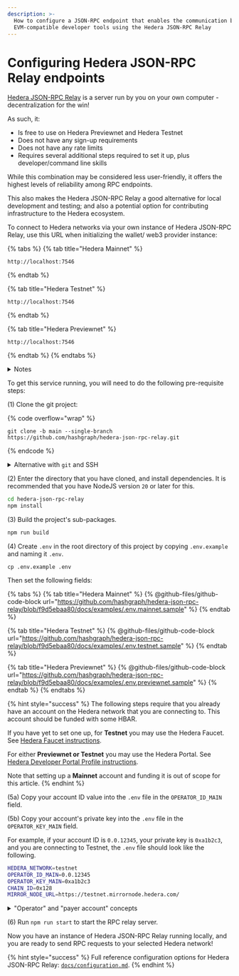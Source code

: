 ```yaml
---
description: >-
  How to configure a JSON-RPC endpoint that enables the communication between
  EVM-compatible developer tools using the Hedera JSON-RPC Relay
---
```


# Configuring Hedera JSON-RPC Relay endpoints

[Hedera JSON-RPC Relay](https://github.com/hashgraph/hedera-json-rpc-relay) is a server run by you on your own computer - decentralization for the win!

As such, it:

* Is free to use on Hedera Previewnet and Hedera Testnet
* Does not have any sign-up requirements
* Does not have any rate limits
* Requires several additional steps required to set it up, plus developer/command line skills

While this combination may be considered less user-friendly, it offers the highest levels of reliability among RPC endpoints.

This also makes the Hedera JSON-RPC Relay a good alternative for local development and testing; and also a potential option for contributing infrastructure to the Hedera ecosystem.

To connect to Hedera networks via your own instance of Hedera JSON-RPC Relay, use this URL when initializing the wallet/ web3 provider instance:

{% tabs %}
{% tab title="Hedera Mainnet" %}
```
http://localhost:7546
```
{% endtab %}

{% tab title="Hedera Testnet" %}
```
http://localhost:7546
```
{% endtab %}

{% tab title="Hedera Previewnet" %}
```
http://localhost:7546
```
{% endtab %}
{% endtabs %}

<details>

<summary>Notes</summary>

(1) The RPC endpoint URL, including the port number `7546`, is the same for whichever network you intend to connect to: Hedera Previewnet, Hedera Testnet, and Hedera Mainnet. The selection of network depends upon the configuration file, which we will create in subsequent steps.

(2) The `hedera-json-rpc-relay` server is designed to be able to be deployed in your own cloud instances. For _non-production_ use cases, a Docker compose file is provided. For _production_ use cases Kubernetes Helm charts are provided. However, both the Docker and Kubernetes options are beyond the scope of this tutorial. This tutorial focuses on simply configuring and running the server directly.

</details>

To get this service running, you will need to do the following pre-requisite steps:

(1) Clone the git project:

{% code overflow="wrap" %}
```shell
git clone -b main --single-branch  https://github.com/hashgraph/hedera-json-rpc-relay.git
```
{% endcode %}

<details>

<summary>Alternative with <code>git</code> and SSH</summary>

If you have [configured SSH](https://docs.github.com/en/authentication/connecting-to-github-with-ssh) to work with `git`, you may wish use this command instead:

{% code overflow="wrap" %}
```shell
git clone -b main --single-branch git@github.com:hashgraph/hedera-json-rpc-relay.git
```
{% endcode %}

</details>

(2) Enter the directory that you have cloned, and install dependencies. It is recommended that you have NodeJS version `20` or later for this.

```sh
cd hedera-json-rpc-relay
npm install
```

(3) Build the project's sub-packages.

```sh
npm run build
```

(4) Create `.env` in the root directory of this project by copying `.env.example` and naming it `.env`.

```shell
cp .env.example .env
```

Then set the following fields:

{% tabs %}
{% tab title="Hedera Mainnet" %}
{% @github-files/github-code-block url="https://github.com/hashgraph/hedera-json-rpc-relay/blob/f9d5ebaa80/docs/examples/.env.mainnet.sample" %}
{% endtab %}

{% tab title="Hedera Testnet" %}
{% @github-files/github-code-block url="https://github.com/hashgraph/hedera-json-rpc-relay/blob/f9d5ebaa80/docs/examples/.env.testnet.sample" %}
{% endtab %}

{% tab title="Hedera Previewnet" %}
{% @github-files/github-code-block url="https://github.com/hashgraph/hedera-json-rpc-relay/blob/f9d5ebaa80/docs/examples/.env.previewnet.sample" %}
{% endtab %}
{% endtabs %}

{% hint style="success" %}
The following steps require that you already have an account on the Hedera network that you are connecting to. This account should be funded with some HBAR.

If you have yet to set one up, for **Testnet** you may use the Hedera Faucet. See [Hedera Faucet instructions](https://docs.hedera.com/hedera/getting-started/introduction#hedera-developer-portal-profile).

For either **Previewnet or Testnet** you may use the Hedera Portal. See [Hedera Developer Portal Profile instructions](https://docs.hedera.com/hedera/getting-started/introduction#hedera-developer-portal-profile).

Note that setting up a **Mainnet** account and funding it is out of scope for this article.
{% endhint %}

(5a) Copy your account ID value into the `.env` file in the `OPERATOR_ID_MAIN` field.

(5b) Copy your account's private key into the `.env` file in the `OPERATOR_KEY_MAIN` field.

For example, if your account ID is `0.0.12345`, your private key is `0xa1b2c3`, and you are connecting to Testnet, the `.env` file should look like the following.

```sh
HEDERA_NETWORK=testnet
OPERATOR_ID_MAIN=0.0.12345
OPERATOR_KEY_MAIN=0xa1b2c3
CHAIN_ID=0x128
MIRROR_NODE_URL=https://testnet.mirrornode.hedera.com/
```

<details>

<summary>"Operator" and "payer account" concepts</summary>

Like other EVM-compatible networks, transactions must be paid for in the native currency. This is true for Hedera as well, where all transactions are paid for, denominated in HBAR.

Unlike other EVM-compatible networks, when an EVM transaction is submitted on a Hedera network, that transaction can be paid for by a **different** "payer account". The `hedera-json-rpc-relay` takes care of this automatically for you, wrapping the transaction. This is why there is a need for an `OPERATOR_ID_MAIN` and `OPERATOR_KEY_MAIN`, as this is the "payer account".

This effectively means that running and instance of `hedera-json-rpc-relay` on Hedera Mainnet is **not free**. On other Hedera networks, e.g. Hedera Testnet, where HBAR are obtained for free, it is effectively **free**. Apart from HBAR costs, the relay service is indeed free to use, and you are really limited only by your own hardware.

</details>

(6) Run `npm run start` to start the RPC relay server.

Now you have an instance of Hedera JSON-RPC Relay running locally, and you are ready to send RPC requests to your selected Hedera network!

{% hint style="success" %}
Full reference configuration options for Hedera JSON-RPC Relay: [`docs/configuration.md`](https://github.com/hashgraph/hedera-json-rpc-relay/blob/main/docs/configuration.md).
{% endhint %}
